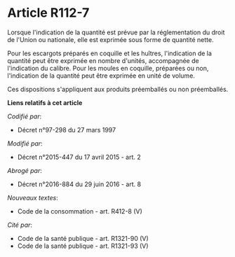 # Article R112-7

Lorsque l'indication de la quantité est prévue par la réglementation du droit de l'Union ou nationale, elle est exprimée sous
forme de quantité nette.

Pour les escargots préparés en coquille et les huîtres, l'indication de la quantité peut être exprimée en nombre d'unités,
accompagnée de l'indication du calibre. Pour les moules en coquille, préparées ou non, l'indication de la quantité peut être
exprimée en unité de volume.

Ces dispositions s'appliquent aux produits préemballés ou non préemballés.

**Liens relatifs à cet article**

_Codifié par_:

  - Décret n°97-298 du 27 mars 1997

_Modifié par_:

  - Décret n°2015-447 du 17 avril 2015 - art. 2

_Abrogé par_:

  - Décret n°2016-884 du 29 juin 2016 - art. 8

_Nouveaux textes_:

  - Code de la consommation - art. R412-8 (V)

_Cité par_:

  - Code de la santé publique - art. R1321-90 (V)
  - Code de la santé publique - art. R1321-93 (V)
